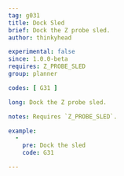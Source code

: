 ```yaml
---
tag: g031
title: Dock Sled
brief: Dock the Z probe sled.
author: thinkyhead

experimental: false
since: 1.0.0-beta
requires: Z_PROBE_SLED
group: planner

codes: [ G31 ]

long: Dock the Z probe sled.

notes: Requires `Z_PROBE_SLED`.

example:
  -
    pre: Dock the sled
    code: G31

---
```

